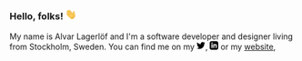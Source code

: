 ### Hello, folks! <img src="https://raw.githubusercontent.com/alvarlagerlof/alvarlagerlof/main/wave.gif" width="20px">

My name is Alvar Lagerlöf and I'm a software developer and designer living from Stockholm, Sweden. You can find me on my [<img src="https://raw.githubusercontent.com/alvarlagerlof/alvarlagerlof/main/twitter.png" width="15px">](https://twitter.com/alvarlagerlof), [<img src="https://raw.githubusercontent.com/alvarlagerlof/alvarlagerlof/main/linkedin.png" width="15px">](https://linkedin.com/in/alvarlagerlof) or my [website](https://alvar.dev), 
